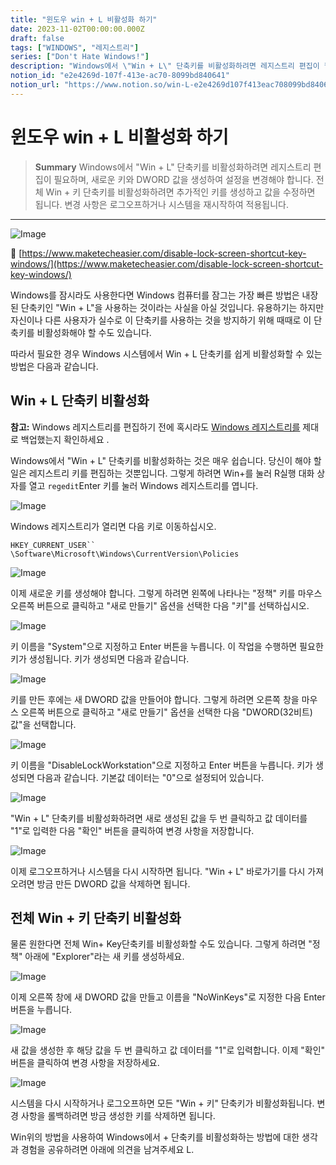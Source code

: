 ```yaml
---
title: "윈도우 win + L 비활성화 하기"
date: 2023-11-02T00:00:00.000Z
draft: false
tags: ["WINDOWS", "레지스트리"]
series: ["Don't Hate Windows!"]
description: "Windows에서 \"Win + L\" 단축키를 비활성화하려면 레지스트리 편집이 필요하며, 새로운 키와 DWORD 값을 생성하여 설정을 변경해야 합니다. 전체 Win + 키 단축키를 비활성화하려면 추가적인 키를 생성하고 값을 수정하면 됩니다. 변경 사항은 로그오프하거나 시스템을 재시작하여 적용됩니다."
notion_id: "e2e4269d-107f-413e-ac70-8099bd840641"
notion_url: "https://www.notion.so/win-L-e2e4269d107f413eac708099bd840641"
---
```


# 윈도우 win + L 비활성화 하기

> **Summary**
> Windows에서 "Win + L" 단축키를 비활성화하려면 레지스트리 편집이 필요하며, 새로운 키와 DWORD 값을 생성하여 설정을 변경해야 합니다. 전체 Win + 키 단축키를 비활성화하려면 추가적인 키를 생성하고 값을 수정하면 됩니다. 변경 사항은 로그오프하거나 시스템을 재시작하여 적용됩니다.

---

![Image](https://prod-files-secure.s3.us-west-2.amazonaws.com/09ccd4d5-876c-4bba-bbdf-cc77a0a11257/11cd1f3c-70bb-4ab7-9e2c-2f1936e43f10/Untitled.png?X-Amz-Algorithm=AWS4-HMAC-SHA256&X-Amz-Content-Sha256=UNSIGNED-PAYLOAD&X-Amz-Credential=ASIAZI2LB46634RVDSCR%2F20250724%2Fus-west-2%2Fs3%2Faws4_request&X-Amz-Date=20250724T083717Z&X-Amz-Expires=3600&X-Amz-Security-Token=IQoJb3JpZ2luX2VjEAAaCXVzLXdlc3QtMiJHMEUCIQD9u%2FHzjWs3H7%2FR8elZeuRo937i8QrAmVtPGv7HByg%2FNQIgBg0gO1PvyU46MfRcfDmlZSUZ%2FKhBqGwcSPBJCJuucj4q%2FwMIKRAAGgw2Mzc0MjMxODM4MDUiDMT9L%2B%2FIxT6RFo9OtCrcA34LAkNM6wxOp03UMM9zgH7XtulIR%2BlWmmz0zPmf91VKQ8rpkT71%2F31CK6IzANNwxhFeVzIbWCWBPkXIU1lksO9jf%2F0WMFDpWB1AMxqVfwPF0DJkEf0zSc3WoGKlwLnxi3YURfdYedD6v6J%2BacYVTf4TLm4Zb0fuVn3DOItIU6kBoqBpkoIw2QKb7%2BtzlLOsY2sRLwr0p%2BayjjCqA5eUHKWrTxCqDk15ZYqSC%2BB2A9A72z0lQDorE2Wdgr6tJfo8tz9CCUidB6LdOKzYuVDzj%2BldOeEB5wpjVIoNE%2B44EZM7MQo2AWpg2vz%2FrK1r%2FL6ErQkgk6Up9cuUXkLFowaHoNrpMRrwOpe%2BSlK7upz3hGxVFIGjETZqu9z1Ir4SH0x5DZTN%2F1%2B2eY9E44YvzIU9bYgHa8LOV5%2B8W7DjmayVVWuCyWRiaEKUmBu5EvkzfJ1GETw1M8akPH%2BD78hC3NWnz8CZBNRxczo77iQDlT6L68pn6%2FFR1OAWUr5rm3wDKRQi0OgCQRyVD6vkwVUboUwo9Wwe8e0LDo0BdDJklIroISnyu%2FXjor7%2BEK%2BqRsC44QolCB52sDFW3MBqDz9M%2BaoJnyy8PqCYvSnHdOu9NoZkwQswQYPMbGSHChvyiH%2FbMNLOh8QGOqUBpJAHEIqrZdg%2F0F3wg5Xcrcn0Bjgr8lfCABFlu4abM%2B7YsrgHSNfYEo99ygNtYJQVjwL3aZwKppjaTRc3DrMOAnTZyBOJWZOb93O8r3OBPZKgbChiWoSFHjeEcnOjS%2FAxzJbQ66LKxGra2d%2FgtDHew%2BpreFjaaffluuf10ISfTnW478dk4VyltU09h1azPAz%2FFHwt5ZFWhpf4z%2F56BpZTl0Qb7yuu&X-Amz-Signature=71d827adf2a6ddee6db715ea26f9d46ac263f49d2142c28f14b3d1840a0a0be0&X-Amz-SignedHeaders=host&x-amz-checksum-mode=ENABLED&x-id=GetObject)

🔗 [https://www.maketecheasier.com/disable-lock-screen-shortcut-key-windows/](https://www.maketecheasier.com/disable-lock-screen-shortcut-key-windows/)

Windows를 잠시라도 사용한다면 Windows 컴퓨터를 잠그는 가장 빠른 방법은 내장된 단축키인 "Win + L"을 사용하는 것이라는 사실을 아실 것입니다. 유용하기는 하지만 자신이나 다른 사용자가 실수로 이 단축키를 사용하는 것을 방지하기 위해 때때로 이 단축키를 비활성화해야 할 수도 있습니다.

따라서 필요한 경우 Windows 시스템에서 Win + L 단축키를 쉽게 비활성화할 수 있는 방법은 다음과 같습니다.

## **Win + L 단축키 비활성화**

**참고:** Windows 레지스트리를 편집하기 전에 혹시라도 [Windows 레지스트리를](https://www.maketecheasier.com/backup-restore-windows-registry/) 제대로 백업했는지 확인하세요 .

Windows에서 "Win + L" 단축키를 비활성화하는 것은 매우 쉽습니다. 당신이 해야 할 일은 레지스트리 키를 편집하는 것뿐입니다. 그렇게 하려면 Win+를 눌러 R실행 대화 상자를 열고 `regedit`Enter 키를 눌러 Windows 레지스트리를 엽니다.

![Image](https://www.maketecheasier.com/assets/uploads/2015/06/disable-win-l-shortcut-run-dialog-box.jpg)

Windows 레지스트리가 열리면 다음 키로 이동하십시오.

`HKEY_CURRENT_USER`` \Software\Microsoft\Windows\CurrentVersion\Policies`

![Image](https://www.maketecheasier.com/assets/uploads/2015/06/disable-win-l-shortcut-policies-key.jpg)

이제 새로운 키를 생성해야 합니다. 그렇게 하려면 왼쪽에 나타나는 "정책" 키를 마우스 오른쪽 버튼으로 클릭하고 "새로 만들기" 옵션을 선택한 다음 "키"를 선택하십시오.

![Image](https://www.maketecheasier.com/assets/uploads/2015/06/disable-win-l-shortcut-new-key.jpg)

키 이름을 "System"으로 지정하고 Enter 버튼을 누릅니다. 이 작업을 수행하면 필요한 키가 생성됩니다. 키가 생성되면 다음과 같습니다.

![Image](https://www.maketecheasier.com/assets/uploads/2015/06/disable-win-l-shortcut-system-key.jpg)

키를 만든 후에는 새 DWORD 값을 만들어야 합니다. 그렇게 하려면 오른쪽 창을 마우스 오른쪽 버튼으로 클릭하고 "새로 만들기" 옵션을 선택한 다음 "DWORD(32비트) 값"을 선택합니다.

![Image](https://www.maketecheasier.com/assets/uploads/2015/06/disable-win-l-shortcut-new-dword.jpg)

키 이름을 "DisableLockWorkstation"으로 지정하고 Enter 버튼을 누릅니다. 키가 생성되면 다음과 같습니다. 기본값 데이터는 "0"으로 설정되어 있습니다.

![Image](https://www.maketecheasier.com/assets/uploads/2015/06/disable-win-l-shortcut-disable-workstation-value.jpg)

"Win + L" 단축키를 비활성화하려면 새로 생성된 값을 두 번 클릭하고 값 데이터를 "1"로 입력한 다음 "확인" 버튼을 클릭하여 변경 사항을 저장합니다.

![Image](https://www.maketecheasier.com/assets/uploads/2015/06/disable-win-l-shortcut-disable-workstation-value-data.jpg)

이제 로그오프하거나 시스템을 다시 시작하면 됩니다. "Win + L" 바로가기를 다시 가져오려면 방금 만든 DWORD 값을 삭제하면 됩니다.

## **전체 Win + 키 단축키 비활성화**

물론 원한다면 전체 Win+ Key단축키를 비활성화할 수도 있습니다. 그렇게 하려면 "정책" 아래에 "Explorer"라는 새 키를 생성하세요.

![Image](https://www.maketecheasier.com/assets/uploads/2015/06/disable-win-l-shortcut-explorer-key.jpg)

이제 오른쪽 창에 새 DWORD 값을 만들고 이름을 "NoWinKeys"로 지정한 다음 Enter 버튼을 누릅니다.

![Image](https://www.maketecheasier.com/assets/uploads/2015/06/disable-win-l-shortcut-NoWinKeys-key.jpg)

새 값을 생성한 후 해당 값을 두 번 클릭하고 값 데이터를 "1"로 입력합니다. 이제 "확인" 버튼을 클릭하여 변경 사항을 저장하세요.

![Image](https://www.maketecheasier.com/assets/uploads/2015/06/disable-win-l-shortcut-NoWinKeys-value-data.jpg)

시스템을 다시 시작하거나 로그오프하면 모든 "Win + 키" 단축키가 비활성화됩니다. 변경 사항을 롤백하려면 방금 생성한 키를 삭제하면 됩니다.

Win위의 방법을 사용하여 Windows에서 + 단축키를 비활성화하는 방법에 대한 생각과 경험을 공유하려면 아래에 의견을 남겨주세요 L.

